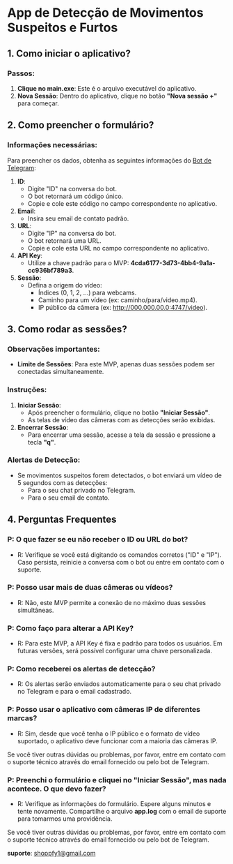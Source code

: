 # App de Detecção de Movimentos Suspeitos e Furtos

## 1. Como iniciar o aplicativo?

### Passos:
1. **Clique no main.exe**: Este é o arquivo executável do aplicativo.
2. **Nova Sessão**: Dentro do aplicativo, clique no botão **"Nova sessão +"** para começar.

## 2. Como preencher o formulário?

### Informações necessárias:
Para preencher os dados, obtenha as seguintes informações do [Bot de Telegram](https://t.me/visivel_bot):

1. **ID**:
   - Digite "ID" na conversa do bot.
   - O bot retornará um código único.
   - Copie e cole este código no campo correspondente no aplicativo.
2. **Email**:
   - Insira seu email de contato padrão.
3. **URL**:
   - Digite "IP" na conversa do bot.
   - O bot retornará uma URL.
   - Copie e cole esta URL no campo correspondente no aplicativo.
4. **API Key**:
   - Utilize a chave padrão para o MVP: **4cda6177-3d73-4bb4-9a1a-cc936bf789a3**.
5. **Sessão**:
   - Defina a origem do vídeo:
     - Índices (0, 1, 2, ...) para webcams.
     - Caminho para um vídeo (ex: caminho/para/video.mp4).
     - IP público da câmera (ex: http://000.000.00.0:4747/video).

## 3. Como rodar as sessões?

### Observações importantes:
- **Limite de Sessões**: Para este MVP, apenas duas sessões podem ser conectadas simultaneamente.

### Instruções:
1. **Iniciar Sessão**:
   - Após preencher o formulário, clique no botão **"Iniciar Sessão"**.
   - As telas de vídeo das câmeras com as detecções serão exibidas.
2. **Encerrar Sessão**:
   - Para encerrar uma sessão, acesse a tela da sessão e pressione a tecla **"q"**.

### Alertas de Detecção:
- Se movimentos suspeitos forem detectados, o bot enviará um vídeo de 5 segundos com as detecções:
  - Para o seu chat privado no Telegram.
  - Para o seu email de contato.

## 4. Perguntas Frequentes

### P: O que fazer se eu não receber o ID ou URL do bot?
- R: Verifique se você está digitando os comandos corretos ("ID" e "IP"). Caso persista, reinicie a conversa com o bot ou entre em contato com o suporte.

### P: Posso usar mais de duas câmeras ou vídeos?
- R: Não, este MVP permite a conexão de no máximo duas sessões simultâneas.

### P: Como faço para alterar a API Key?
- R: Para este MVP, a API Key é fixa e padrão para todos os usuários. Em futuras versões, será possível configurar uma chave personalizada.

### P: Como receberei os alertas de detecção?
- R: Os alertas serão enviados automaticamente para o seu chat privado no Telegram e para o email cadastrado.

### P: Posso usar o aplicativo com câmeras IP de diferentes marcas?
- R: Sim, desde que você tenha o IP público e o formato de vídeo suportado, o aplicativo deve funcionar com a maioria das câmeras IP.

Se você tiver outras dúvidas ou problemas, por favor, entre em contato com o suporte técnico através do email fornecido ou pelo bot de Telegram.

### P: Preenchi o formulário e cliquei no "Iniciar Sessão", mas nada acontece. O que devo fazer?
- R: Verifique as informações do formulário. Espere alguns minutos e tente novamente. Compartilhe o arquivo **app.log** com o email de suporte para tomarmos uma providência.

Se você tiver outras dúvidas ou problemas, por favor, entre em contato com o suporte técnico através do email fornecido ou pelo bot de Telegram.

**suporte**: shoppfy1@gmail.com
